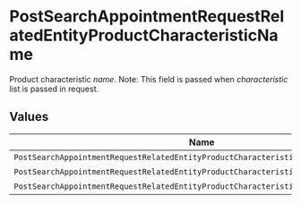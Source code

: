 # PostSearchAppointmentRequestRelatedEntityProductCharacteristicName

Product characteristic <i>name</i>. </b>Note: This field is passed when <i>characteristic</i> list is passed in request.



## Values

| Name                                                                                 | Value                                                                                |
| ------------------------------------------------------------------------------------ | ------------------------------------------------------------------------------------ |
| `PostSearchAppointmentRequestRelatedEntityProductCharacteristicNameDirectoryNumber`  | DirectoryNumber                                                                      |
| `PostSearchAppointmentRequestRelatedEntityProductCharacteristicNameAccessTechnology` | AccessTechnology                                                                     |
| `PostSearchAppointmentRequestRelatedEntityProductCharacteristicNameAccessLineID`     | AccessLineId                                                                         |
